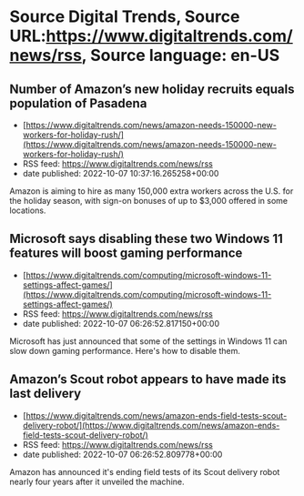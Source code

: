 # Source Digital Trends, Source URL:https://www.digitaltrends.com/news/rss, Source language: en-US

## Number of Amazon’s new holiday recruits equals population of Pasadena
 - [https://www.digitaltrends.com/news/amazon-needs-150000-new-workers-for-holiday-rush/](https://www.digitaltrends.com/news/amazon-needs-150000-new-workers-for-holiday-rush/)
 - RSS feed: https://www.digitaltrends.com/news/rss
 - date published: 2022-10-07 10:37:16.265258+00:00

Amazon is aiming to hire as many 150,000 extra workers across the U.S. for the holiday season, with sign-on bonuses of up to $3,000 offered in some locations.

## Microsoft says disabling these two Windows 11 features will boost gaming performance
 - [https://www.digitaltrends.com/computing/microsoft-windows-11-settings-affect-games/](https://www.digitaltrends.com/computing/microsoft-windows-11-settings-affect-games/)
 - RSS feed: https://www.digitaltrends.com/news/rss
 - date published: 2022-10-07 06:26:52.817150+00:00

Microsoft has just announced that some of the settings in Windows 11 can slow down gaming performance. Here's how to disable them.

## Amazon’s Scout robot appears to have made its last delivery
 - [https://www.digitaltrends.com/news/amazon-ends-field-tests-scout-delivery-robot/](https://www.digitaltrends.com/news/amazon-ends-field-tests-scout-delivery-robot/)
 - RSS feed: https://www.digitaltrends.com/news/rss
 - date published: 2022-10-07 06:26:52.809778+00:00

Amazon has announced it's ending field tests of its Scout delivery robot nearly four years after it unveiled the machine.
